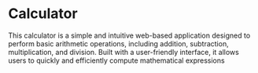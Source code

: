 # Calculator
This calculator is a simple and intuitive web-based application designed to perform basic arithmetic operations, including addition, subtraction, multiplication, and division. Built with a user-friendly interface, it allows users to quickly and efficiently compute mathematical expressions
